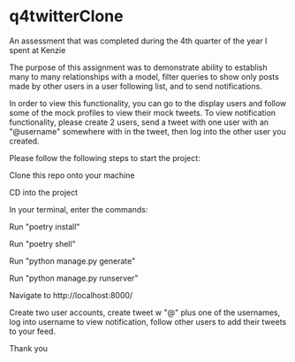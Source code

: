 # q4twitterClone
An assessment that was completed during the 4th quarter of the year I spent at Kenzie

The purpose of this assignment was to demonstrate ability to establish many to many relationships with a model, filter queries to show only posts made by other users in a user following list, and to send notifications. 

In order to view this functionality, you can go to the display users and follow some of the mock profiles to view their mock tweets. To view notification functionality, please create 2 users, send a tweet with one user with an "@username" somewhere with in the tweet, then log into the other user you created. 

Please follow the following steps to start the project:

Clone this repo onto your machine

CD into the project

In your terminal, enter the commands:

Run "poetry install"

Run "poetry shell"

Run "python manage.py generate"

Run "python manage.py runserver"

Navigate to http://localhost:8000/

Create two user accounts, create tweet w "@" plus one of the usernames, log into username to view notification, follow other users to add their tweets to your feed.

Thank you



